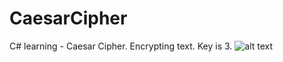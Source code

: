 # CaesarCipher
C# learning - Caesar Cipher. Encrypting text.
Key is 3.
![alt text](https://github.com/Anvarxon/CaesarCipher/blob/key-3.png?raw=true)

